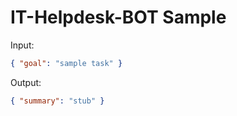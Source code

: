 # IT-Helpdesk-BOT Sample

Input:

```json
{ "goal": "sample task" }
```

Output:

```json
{ "summary": "stub" }
```
